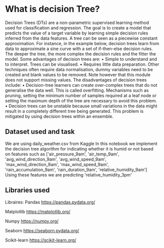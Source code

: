 
# What is decision Tree?

 Decision Trees (DTs) are a non-parametric supervised learning method used for classification and regression. The goal is to create a model that predicts the value of a target variable by learning simple decision rules inferred from the data features. A tree can be seen as a piecewise constant approximation.
For instance, in the example below, decision trees learn from data to approximate a sine curve with a set of if-then-else decision rules. The deeper the tree, the more complex the decision rules and the fitter the model.
Some advantages of decision trees are:
•	Simple to understand and to interpret. Trees can be visualised.
•	Requires little data preparation. Other techniques often require data normalisation, dummy variables need to be created and blank values to be removed. Note however that this module does not support missing values.
The disadvantages of decision trees include:
•	Decision-tree learners can create over-complex trees that do not generalise the data well. This is called overfitting. Mechanisms such as pruning, setting the minimum number of samples required at a leaf node or setting the maximum depth of the tree are necessary to avoid this problem.
•	Decision trees can be unstable because small variations in the data might result in a completely different tree being generated. This problem is mitigated by using decision trees within an ensemble.


## Dataset used and task

We are using daily_weather.csv from Kaggle
In this notebook we implement the decision tree algorithm for indicating whether it is humid or not based on features such as ['air_pressure_9am', 'air_temp_9am', 'avg_wind_direction_9am', 'avg_wind_speed_9am', 'max_wind_direction_9am', 'max_wind_speed_9am', 'rain_accumulation_9am', 'rain_duration_9am', 'relative_humidity_9am']
Using these features we are predicting 'relative_humidity_3pm'

## Libraries used
Libraires:
Pandas https://pandas.pydata.org/

Matplotlib https://matplotlib.org/

Numpy https://numpy.org/

Seaborn https://seaborn.pydata.org/

Scikit-learn https://scikit-learn.org/
